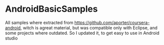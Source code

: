 # AndroidBasicSamples
All samples where extracted from https://github.com/aporter/coursera-android, witch is agreat material,
but was compatible only with Eclipse, and some projects where outdated. So I updated it, to get easy to use in Android studio 
